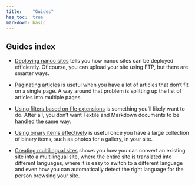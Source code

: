 ```yaml
---
title:    "Guides"
has_toc:  true
markdown: basic
---
```


Guides index
------------

* [Deploying nanoc sites](/docs/guides/deploying-nanoc-sites/) tells you how nanoc sites can be deployed efficiently. Of course, you can upload your site using FTP, but there are smarter ways.

* [Paginating articles](/docs/guides/paginating-articles/) is useful when you have a lot of articles that don’t fit on a single page. A way around that problem is splitting up the list of articles into multiple pages.

* [Using filters based on file extensions](/docs/guides/using-filters-based-on-file-extensions/) is something you’ll likely want to do. After all, you don’t want Textile and Markdown documents to be handled the same way.

* [Using binary items effectively](/docs/guides/using-binary-items-effectively/) is useful once you have a large collection of binary items, such as photos for a gallery, in your site.

* [Creating multilingual sites](/docs/guides/creating-multilingual-sites/) shows you how you can convert an existing site into a multilingual site, where the entire site is translated into different languages, where it is easy to switch to a different language and even how you can automatically detect the right language for the person browsing your site.
